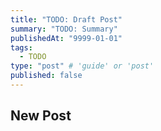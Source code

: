 ```yaml
---
title: "TODO: Draft Post"
summary: "TODO: Summary"
publishedAt: "9999-01-01"
tags:
  - TODO
type: "post" # 'guide' or 'post'
published: false
---
```


## New Post
